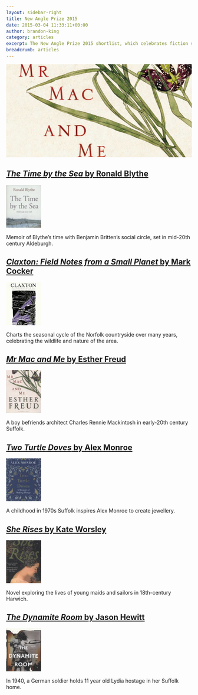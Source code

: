 ```yaml
---
layout: sidebar-right
title: New Angle Prize 2015
date: 2015-03-04 11:33:11+00:00
author: brandon-king
category: articles
excerpt: The New Angle Prize 2015 shortlist, which celebrates fiction set in East Anglia.
breadcrumb: articles
---
```

![Mr Mac and Me by Esther Freud](/images/featured/featured-mr-mac-and-me.jpg)

## [<cite>The Time by the Sea</cite> by Ronald Blythe](http://suffolk.spydus.co.uk/cgi-bin/spydus.exe/ENQ/OPAC/BIBENQ/16223113?QRY=CTIBIB%3C%20IRN(434412)&QRYTEXT=The%20time%20by%20the%20sea%20%3A%20Aldeburgh%201955-58)

[![The Time by the Sea by Ronald Blythe](/images/article/the-time-by-the-sea.jpg)](http://suffolk.spydus.co.uk/cgi-bin/spydus.exe/ENQ/OPAC/BIBENQ/16223113?QRY=CTIBIB%3C%20IRN(434412)&QRYTEXT=The%20time%20by%20the%20sea%20%3A%20Aldeburgh%201955-58)

Memoir of Blythe&#8217;s time with Benjamin Britten&#8217;s social circle, set in mid-20th century Aldeburgh.

## [<cite>Claxton: Field Notes from a Small Planet</cite> by Mark Cocker](http://suffolk.spydus.co.uk/cgi-bin/spydus.exe/ENQ/OPAC/BIBENQ/16225307?QRY=CTIBIB%3C%20IRN(40991280)&QRYTEXT=Claxton%20%3A%20field%20notes%20from%20a%20small%20planet)

[![Claxton: Field Notes from a Small Planet by Mark Cocker](/images/article/claxton.jpg)](http://suffolk.spydus.co.uk/cgi-bin/spydus.exe/ENQ/OPAC/BIBENQ/16225307?QRY=CTIBIB%3C%20IRN(40991280)&QRYTEXT=Claxton%20%3A%20field%20notes%20from%20a%20small%20planet)

Charts the seasonal cycle of the Norfolk countryside over many years, celebrating the wildlife and nature of the area.

## [<cite>Mr Mac and Me</cite> by Esther Freud](http://suffolk.spydus.co.uk/cgi-bin/spydus.exe/ENQ/OPAC/BIBENQ/16227277?QRY=CTIBIB%3C%20IRN(40362836)&QRYTEXT=Mr%20Mac%20and%20me)

[![Mr Mac and Me by Esther Freud](/images/article/mr-mac-and-me.jpg)](http://suffolk.spydus.co.uk/cgi-bin/spydus.exe/ENQ/OPAC/BIBENQ/16227277?QRY=CTIBIB%3C%20IRN(40362836)&QRYTEXT=Mr%20Mac%20and%20me)

A boy befriends architect Charles Rennie Mackintosh in early-20th century Suffolk.

## [<cite>Two Turtle Doves</cite> by Alex Monroe](http://suffolk.spydus.co.uk/cgi-bin/spydus.exe/ENQ/OPAC/BIBENQ/16232092?QRY=CTIBIB%3C%20IRN(33733325)&QRYTEXT=Two%20turtle%20doves%20%3A%20a%20memoir%20of%20making%20things)

[![Two Turtle Doves by Alex Monroe](/images/article/two-turtle-doves.jpg)](http://suffolk.spydus.co.uk/cgi-bin/spydus.exe/ENQ/OPAC/BIBENQ/16232092?QRY=CTIBIB%3C%20IRN(33733325)&QRYTEXT=Two%20turtle%20doves%20%3A%20a%20memoir%20of%20making%20things)

A childhood in 1970s Suffolk inspires Alex Monroe to create jewellery.

## [<cite>She Rises</cite> by Kate Worsley](http://suffolk.spydus.co.uk/cgi-bin/spydus.exe/ENQ/OPAC/BIBENQ/16236565?QRY=CTIBIB%3C%20IRN(21603758)&QRYTEXT=She%20rises)

[![She Rises by Kate Worsley](/images/article/she-rises.jpg)](http://suffolk.spydus.co.uk/cgi-bin/spydus.exe/ENQ/OPAC/BIBENQ/16236565?QRY=CTIBIB%3C%20IRN(21603758)&QRYTEXT=She%20rises)

Novel exploring the lives of young maids and sailors in 18th-century Harwich.

## [<cite>The Dynamite Room</cite> by Jason Hewitt](http://suffolk.spydus.co.uk/cgi-bin/spydus.exe/ENQ/OPAC/BIBENQ/16239033?QRY=CTIBIB%3C%20IRN(33733668)&QRYTEXT=The%20dynamite%20room)

[![The Dynamite Room by Jason Hewitt](/images/article/the-dynamite-room.jpg)](http://suffolk.spydus.co.uk/cgi-bin/spydus.exe/ENQ/OPAC/BIBENQ/16239033?QRY=CTIBIB%3C%20IRN(33733668)&QRYTEXT=The%20dynamite%20room)

In 1940, a German soldier holds 11 year old Lydia hostage in her Suffolk home.
